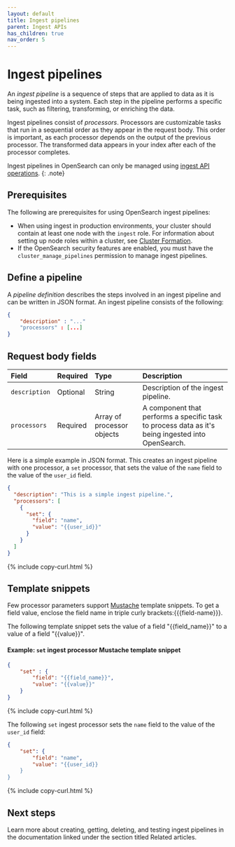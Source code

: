 ```yaml
---
layout: default
title: Ingest pipelines
parent: Ingest APIs
has_children: true
nav_order: 5
---
```


# Ingest pipelines

An _ingest pipeline_ is a sequence of steps that are applied to data as it is being ingested into a system. Each step in the pipeline performs a specific task, such as filtering, transforming, or enriching the data. 

Ingest pipelines consist of _processors_. Processors are customizable tasks that run in a sequential order as they appear in the request body. This order is important, as each processor depends on the output of the previous processor. The transformed data appears in your index after each of the processor completes.

Ingest pipelines in OpenSearch can only be managed using [ingest API operations]({{site.url}}{{site.baseurl}}/api-reference/ingest-apis/index/).
{: .note}

## Prerequisites 

The following are prerequisites for using OpenSearch ingest pipelines:

- When using ingest in production environments, your cluster should contain at least one node with the `ingest` role. For information about setting up node roles within a cluster, see [Cluster Formation]({{site.url}}{{site.baseurl}}/opensearch/cluster/).
- If the OpenSearch security features are enabled, you must have the `cluster_manage_pipelines` permission to manage ingest pipelines.

## Define a pipeline

A _pipeline definition_ describes the steps involved in an ingest pipeline and can be written in JSON format. An ingest pipeline consists of the following:

```json
{
    "description" : "..."
    "processors" : [...]
}
```

## Request body fields

Field | Required | Type | Description
:--- | :--- | :--- | :---
`description` | Optional | String | Description of the ingest pipeline. 
`processors` | Required | Array of processor objects | A component that performs a specific task to process data as it's being ingested into OpenSearch. 

Here is a simple example in JSON format. This creates an ingest pipeline with one processor, a `set` processor, that sets the value of the `name` field to the value of the `user_id` field.

```json
{
  "description": "This is a simple ingest pipeline.",
  "processors": [
    {
      "set": {
        "field": "name",
        "value": "{{user_id}}"
      }
    }
  ]
}
```
{% include copy-curl.html %}

## Template snippets

Few processor parameters support [Mustache](https://mustache.github.io/) template snippets. To get a field value, enclose the field name in triple curly brackets:{{{field-name}}}.

The following template snippet sets the value of a field "{{field_name}}" to a value of a field "{{value}}".

#### Example: `set` ingest processor Mustache template snippet

```json
{
    "set" : {
        "field": "{{field_name}}",
        "value": "{{value}}"
    }
}
```
{% include copy-curl.html %}

The following `set` ingest processor sets the `name` field to the value of the `user_id` field:

```json
{
    "set": {
        "field": "name",
        "value": "{{user_id}}
    }
}
```
{% include copy-curl.html %}

## Next steps

Learn more about creating, getting, deleting, and testing ingest pipelines in the documentation linked under the section titled Related articles.
